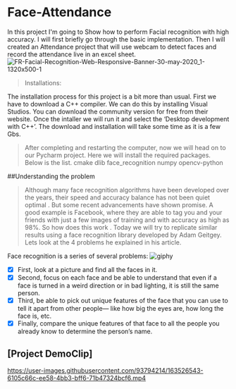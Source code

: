 # Face-Attendance
In this project I'm going to Show how to perform Facial recognition with high accuracy. I will first briefly go through the basic implementation. Then I will created an Attendance project that will use webcam to detect faces and record the attendance live in an excel sheet.
![FR-Facial-Recognition-Web-Responsive-Banner-30-may-2020_1-1320x500-1](https://user-images.githubusercontent.com/93794214/163526087-9f309351-bfed-4de0-a858-1861b3b8bdb4.jpg)

> Installations:
> 
The installation process for this project is a bit more than usual. First we have to download a C++ compiler. We can do this by installing Visual Studios. You can download the community version for free from their website. Once the intaller we will run it and select the ‘Desktop development with C++’. The download and installation will take some time as it is a few Gbs.

>After completing and restarting the computer, now we will head on to our Pycharm project. Here we will install the required packages. Below is the list.
cmake
dlib
face_recognition
numpy
opencv-python

##Understanding the problem

>Although many face recognition algorithms have been developed over the years, their speed and accuracy balance has not been quiet optimal . But some recent advancements have shown promise. A good example is Facebook, where they are able to tag you and your friends with just a few images of training and with accuracy as high as 98%. So how does this work . Today we will try to replicate similar results using a face recognition library developed by Adam Geitgey. Lets look at the 4 problems he explained in his article.

Face recognition is a series of several problems:
![giphy](https://user-images.githubusercontent.com/93794214/163526265-de8b02be-288f-4f15-b9df-ca4325531ff9.gif)

- [x] First, look at a picture and find all the faces in it.
- [x] Second, focus on each face and be able to understand that even if a face is turned in a weird direction or in bad lighting, it is still the same person.
- [x] Third, be able to pick out unique features of the face that you can use to tell it apart from other people— like how big the eyes are, how long the face is, etc.
- [x]  Finally, compare the unique features of that face to all the people you already know to determine the person’s name.
## [Project DemoClip]
https://user-images.githubusercontent.com/93794214/163526543-6105c66c-ee58-4bb3-bff6-71b47324bcf6.mp4
